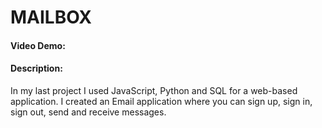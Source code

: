 # MAILBOX
#### Video Demo:  <URL HERE>
#### Description:
In my last project I used JavaScript, Python and SQL for a web-based application. I created an Email application where you can sign up, sign in, sign out, send and receive messages.
